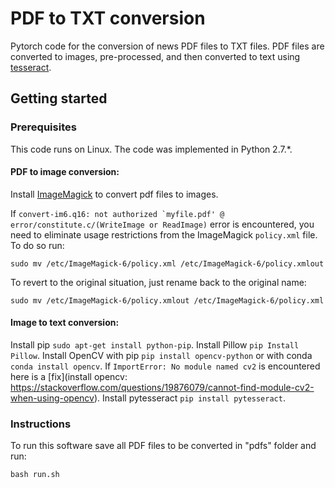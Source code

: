 # PDF to TXT conversion

Pytorch code for the conversion of news PDF files to TXT files. PDF files are converted to images, pre-processed, and then converted to text using [tesseract](https://github.com/tesseract-ocr).  

## Getting started

### Prerequisites

This code runs on Linux. The code was implemented in Python 2.7.*.

#### PDF to image conversion:
Install [ImageMagick](http://apt.ubuntu.com/p/imagemagick) to convert pdf files to images.

If ```convert-im6.q16: not authorized `myfile.pdf' @ error/constitute.c/(WriteImage or ReadImage)``` error is encountered, you need to eliminate usage restrictions from the ImageMagick ```policy.xml``` file. To do so run:

```
sudo mv /etc/ImageMagick-6/policy.xml /etc/ImageMagick-6/policy.xmlout
```
To revert to the original situation, just rename back to the original name:
```
sudo mv /etc/ImageMagick-6/policy.xmlout /etc/ImageMagick-6/policy.xml 
```

#### Image to text conversion:
Install pip ```sudo apt-get install python-pip```.
Install Pillow ```pip Install Pillow```.
Install OpenCV with pip ```pip install opencv-python``` or with conda ```conda install opencv```.
If ```ImportError: No module named cv2``` is encountered here is a [fix](install opencv: https://stackoverflow.com/questions/19876079/cannot-find-module-cv2-when-using-opencv).
Install pytesseract ```pip install pytesseract```.

### Instructions

To run this software save all PDF files to be converted in "pdfs" folder and run:

```
bash run.sh
```

